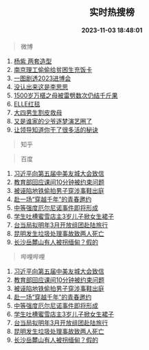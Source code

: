 <div align="center"><h2>实时热搜榜</h2><h4>2023-11-03 18:48:01</h4></div>

> 微博  

1. [杨紫 两套造型](https://s.weibo.com/weibo?q=%E6%9D%A8%E7%B4%AB%20%E4%B8%A4%E5%A5%97%E9%80%A0%E5%9E%8B&t=31&band_rank=1&Refer=top)<br />
2. [南京理工偷偷给贫困生充饭卡](https://s.weibo.com/weibo?q=%23%E5%8D%97%E4%BA%AC%E7%90%86%E5%B7%A5%E5%81%B7%E5%81%B7%E7%BB%99%E8%B4%AB%E5%9B%B0%E7%94%9F%E5%85%85%E9%A5%AD%E5%8D%A1%23&t=31&band_rank=2&Refer=top)<br />
3. [一图剧透2023进博会](https://s.weibo.com/weibo?q=%23%E4%B8%80%E5%9B%BE%E5%89%A7%E9%80%8F2023%E8%BF%9B%E5%8D%9A%E4%BC%9A%23&t=31&band_rank=3&Refer=top)<br />
4. [没认出来这是李思思](https://s.weibo.com/weibo?q=%23%E6%B2%A1%E8%AE%A4%E5%87%BA%E6%9D%A5%E8%BF%99%E6%98%AF%E6%9D%8E%E6%80%9D%E6%80%9D%23&t=31&band_rank=4&Refer=top)<br />
5. [1500岁万椹之母被雷劈数次仍结千斤果](https://s.weibo.com/weibo?q=%231500%E5%B2%81%E4%B8%87%E6%A4%B9%E4%B9%8B%E6%AF%8D%E8%A2%AB%E9%9B%B7%E5%8A%88%E6%95%B0%E6%AC%A1%E4%BB%8D%E7%BB%93%E5%8D%83%E6%96%A4%E6%9E%9C%23&t=31&band_rank=5&Refer=top)<br />
6. [ELLE红毯](https://s.weibo.com/weibo?q=ELLE%E7%BA%A2%E6%AF%AF&t=31&band_rank=6&Refer=top)<br />
7. [大四男生割皮救母](https://s.weibo.com/weibo?q=%23%E5%A4%A7%E5%9B%9B%E7%94%B7%E7%94%9F%E5%89%B2%E7%9A%AE%E6%95%91%E6%AF%8D%23&t=31&band_rank=7&Refer=top)<br />
8. [又是谁家的少爷逐梦演艺圈了](https://s.weibo.com/weibo?q=%E5%8F%88%E6%98%AF%E8%B0%81%E5%AE%B6%E7%9A%84%E5%B0%91%E7%88%B7%E9%80%90%E6%A2%A6%E6%BC%94%E8%89%BA%E5%9C%88%E4%BA%86&t=31&band_rank=8&Refer=top)<br />
9. [让领导知道你干了很多活的秘诀](https://s.weibo.com/weibo?q=%E8%AE%A9%E9%A2%86%E5%AF%BC%E7%9F%A5%E9%81%93%E4%BD%A0%E5%B9%B2%E4%BA%86%E5%BE%88%E5%A4%9A%E6%B4%BB%E7%9A%84%E7%A7%98%E8%AF%80&t=31&band_rank=9&Refer=top)<br />

> 知乎  


> 百度  

1. [习近平向第五届中美友城大会致信](https://www.baidu.com/s?wd=%E4%B9%A0%E8%BF%91%E5%B9%B3%E5%90%91%E7%AC%AC%E4%BA%94%E5%B1%8A%E4%B8%AD%E7%BE%8E%E5%8F%8B%E5%9F%8E%E5%A4%A7%E4%BC%9A%E8%87%B4%E4%BF%A1&sa=fyb_news&rsv_dl=fyb_news)<br />
2. [教育部回应课间10分钟被约束问题](https://www.baidu.com/s?wd=%E6%95%99%E8%82%B2%E9%83%A8%E5%9B%9E%E5%BA%94%E8%AF%BE%E9%97%B410%E5%88%86%E9%92%9F%E8%A2%AB%E7%BA%A6%E6%9D%9F%E9%97%AE%E9%A2%98&sa=fyb_news&rsv_dl=fyb_news)<br />
3. [被诬陷地铁偷拍男子穿涉事鞋出庭](https://www.baidu.com/s?wd=%E8%A2%AB%E8%AF%AC%E9%99%B7%E5%9C%B0%E9%93%81%E5%81%B7%E6%8B%8D%E7%94%B7%E5%AD%90%E7%A9%BF%E6%B6%89%E4%BA%8B%E9%9E%8B%E5%87%BA%E5%BA%AD&sa=fyb_news&rsv_dl=fyb_news)<br />
4. [赴一场“穿越千年”的青春邀约](https://www.baidu.com/s?wd=%E8%B5%B4%E4%B8%80%E5%9C%BA%E2%80%9C%E7%A9%BF%E8%B6%8A%E5%8D%83%E5%B9%B4%E2%80%9D%E7%9A%84%E9%9D%92%E6%98%A5%E9%82%80%E7%BA%A6&sa=fyb_news&rsv_dl=fyb_news)<br />
5. [中等强度厄尔尼诺事件即将形成](https://www.baidu.com/s?wd=%E4%B8%AD%E7%AD%89%E5%BC%BA%E5%BA%A6%E5%8E%84%E5%B0%94%E5%B0%BC%E8%AF%BA%E4%BA%8B%E4%BB%B6%E5%8D%B3%E5%B0%86%E5%BD%A2%E6%88%90&sa=fyb_news&rsv_dl=fyb_news)<br />
6. [学生吐槽蜜雪店主3岁儿子掀女生裙子](https://www.baidu.com/s?wd=%E5%AD%A6%E7%94%9F%E5%90%90%E6%A7%BD%E8%9C%9C%E9%9B%AA%E5%BA%97%E4%B8%BB3%E5%B2%81%E5%84%BF%E5%AD%90%E6%8E%80%E5%A5%B3%E7%94%9F%E8%A3%99%E5%AD%90&sa=fyb_news&rsv_dl=fyb_news)<br />
7. [台当局拟明年3月开放组团赴陆旅行](https://www.baidu.com/s?wd=%E5%8F%B0%E5%BD%93%E5%B1%80%E6%8B%9F%E6%98%8E%E5%B9%B43%E6%9C%88%E5%BC%80%E6%94%BE%E7%BB%84%E5%9B%A2%E8%B5%B4%E9%99%86%E6%97%85%E8%A1%8C&sa=fyb_news&rsv_dl=fyb_news)<br />
8. [昆明发生垃圾处理事故致两人死亡](https://www.baidu.com/s?wd=%E6%98%86%E6%98%8E%E5%8F%91%E7%94%9F%E5%9E%83%E5%9C%BE%E5%A4%84%E7%90%86%E4%BA%8B%E6%95%85%E8%87%B4%E4%B8%A4%E4%BA%BA%E6%AD%BB%E4%BA%A1&sa=fyb_news&rsv_dl=fyb_news)<br />
9. [长沙岳麓山有人被拐缅甸？假的](https://www.baidu.com/s?wd=%E9%95%BF%E6%B2%99%E5%B2%B3%E9%BA%93%E5%B1%B1%E6%9C%89%E4%BA%BA%E8%A2%AB%E6%8B%90%E7%BC%85%E7%94%B8%EF%BC%9F%E5%81%87%E7%9A%84&sa=fyb_news&rsv_dl=fyb_news)<br />

> 哔哩哔哩  

1. [习近平向第五届中美友城大会致信](https://www.baidu.com/s?wd=%E4%B9%A0%E8%BF%91%E5%B9%B3%E5%90%91%E7%AC%AC%E4%BA%94%E5%B1%8A%E4%B8%AD%E7%BE%8E%E5%8F%8B%E5%9F%8E%E5%A4%A7%E4%BC%9A%E8%87%B4%E4%BF%A1&sa=fyb_news&rsv_dl=fyb_news)<br />
2. [教育部回应课间10分钟被约束问题](https://www.baidu.com/s?wd=%E6%95%99%E8%82%B2%E9%83%A8%E5%9B%9E%E5%BA%94%E8%AF%BE%E9%97%B410%E5%88%86%E9%92%9F%E8%A2%AB%E7%BA%A6%E6%9D%9F%E9%97%AE%E9%A2%98&sa=fyb_news&rsv_dl=fyb_news)<br />
3. [被诬陷地铁偷拍男子穿涉事鞋出庭](https://www.baidu.com/s?wd=%E8%A2%AB%E8%AF%AC%E9%99%B7%E5%9C%B0%E9%93%81%E5%81%B7%E6%8B%8D%E7%94%B7%E5%AD%90%E7%A9%BF%E6%B6%89%E4%BA%8B%E9%9E%8B%E5%87%BA%E5%BA%AD&sa=fyb_news&rsv_dl=fyb_news)<br />
4. [赴一场“穿越千年”的青春邀约](https://www.baidu.com/s?wd=%E8%B5%B4%E4%B8%80%E5%9C%BA%E2%80%9C%E7%A9%BF%E8%B6%8A%E5%8D%83%E5%B9%B4%E2%80%9D%E7%9A%84%E9%9D%92%E6%98%A5%E9%82%80%E7%BA%A6&sa=fyb_news&rsv_dl=fyb_news)<br />
5. [中等强度厄尔尼诺事件即将形成](https://www.baidu.com/s?wd=%E4%B8%AD%E7%AD%89%E5%BC%BA%E5%BA%A6%E5%8E%84%E5%B0%94%E5%B0%BC%E8%AF%BA%E4%BA%8B%E4%BB%B6%E5%8D%B3%E5%B0%86%E5%BD%A2%E6%88%90&sa=fyb_news&rsv_dl=fyb_news)<br />
6. [学生吐槽蜜雪店主3岁儿子掀女生裙子](https://www.baidu.com/s?wd=%E5%AD%A6%E7%94%9F%E5%90%90%E6%A7%BD%E8%9C%9C%E9%9B%AA%E5%BA%97%E4%B8%BB3%E5%B2%81%E5%84%BF%E5%AD%90%E6%8E%80%E5%A5%B3%E7%94%9F%E8%A3%99%E5%AD%90&sa=fyb_news&rsv_dl=fyb_news)<br />
7. [台当局拟明年3月开放组团赴陆旅行](https://www.baidu.com/s?wd=%E5%8F%B0%E5%BD%93%E5%B1%80%E6%8B%9F%E6%98%8E%E5%B9%B43%E6%9C%88%E5%BC%80%E6%94%BE%E7%BB%84%E5%9B%A2%E8%B5%B4%E9%99%86%E6%97%85%E8%A1%8C&sa=fyb_news&rsv_dl=fyb_news)<br />
8. [昆明发生垃圾处理事故致两人死亡](https://www.baidu.com/s?wd=%E6%98%86%E6%98%8E%E5%8F%91%E7%94%9F%E5%9E%83%E5%9C%BE%E5%A4%84%E7%90%86%E4%BA%8B%E6%95%85%E8%87%B4%E4%B8%A4%E4%BA%BA%E6%AD%BB%E4%BA%A1&sa=fyb_news&rsv_dl=fyb_news)<br />
9. [长沙岳麓山有人被拐缅甸？假的](https://www.baidu.com/s?wd=%E9%95%BF%E6%B2%99%E5%B2%B3%E9%BA%93%E5%B1%B1%E6%9C%89%E4%BA%BA%E8%A2%AB%E6%8B%90%E7%BC%85%E7%94%B8%EF%BC%9F%E5%81%87%E7%9A%84&sa=fyb_news&rsv_dl=fyb_news)<br />
